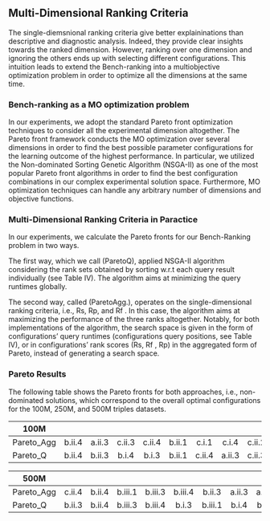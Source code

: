 ## Multi-Dimensional Ranking Criteria

<!-- 
### Limitations of Single-Dimensional Ranking

The single-diemsnional ranking criteria give better explaininations than descriptive and diagnostic analysis. Indeed, they provide clear insights towards the ranked dimension. The follwoing table shows the top-3 configuration combinations according to the single-dimensional ranking criteria. The table highlights the best performing dimension (marked
by the green color across the same dimension, i.e., vertically). For example, ranking by schema we mark VT (b) as the best; ranking by partitioning we mark the SBP (ii). Finally, we can roughly mark ORC (3) followed by Parquet (4) are the best ones when ranking by format.

However, ranking over one dimension and ignoring the others ends up with selecting different configurations. Figure 7 shows the single-dimensional ranking criteria w.r.t a simple geometrical representation that depicts the triangle subsumed by each ranking criterion (Rs, Rp, and Rf ). The triangle sides present the trade-offs ranking dimensions. The red triangles represent the full ranking optimization, i.e, full rank scores, Rx = 1. The blue triangles in the plots represent the actual ranking scores for the selected configurations. Single-dimensional ranking criteria maximize the score for only one dimension while ignoring the other two dimensions. For instance, ranking by schema dimension in Figure 7 (a) shows how schema is perfectly optimized while ignoring the other two sides (dimensions). The same effect of trade-offs is shown in Figure 7 (a), and (b).
 -->

The single-diemsnional ranking criteria give better explaininations than descriptive and diagnostic analysis. Indeed, they provide clear insights towards the ranked dimension. However, ranking over one dimension and ignoring the others ends up with selecting different configurations. This intuition leads to extend the Bench-ranking into a multiobjective optimization problem in order to optimize all the dimensions at the same time.

### Bench-ranking as a MO optimization problem

In our experiments, we adopt the standard Pareto front optimization techniques to consider all the experimental dimension altogether. The Pareto front framework conducts
the MO optimization over several dimensions in order to find the best possible parameter configurations for the learning outcome of the highest performance. In particular, we utilized the Non-dominated Sorting Genetic Algorithm (NSGA-II) as one of the most popular Pareto front algorithms in order to find the best configuration combinations in our complex experimental
solution space. Furthermore, MO optimization techniques can handle any arbitrary number of dimensions and objective functions.


### Multi-Dimensional Ranking Criteria in Paractice

In our experiments, we calculate the Pareto fronts for our Bench-Ranking problem in two ways.

The first way, which we call (ParetoQ), applied NSGA-II algorithm considering the rank sets obtained by sorting w.r.t each query result individually (see Table IV). The algorithm aims at minimizing the query runtimes globally. 

The second way, called (ParetoAgg.), operates on the single-dimensional ranking criteria, i.e., Rs, Rp, and Rf . In this case, the algorithm aims at maximizing the performance of the three ranks altogether. Notably, for both implementations of the algorithm, the search space is given in the form of configurations’ query runtimes (configurations query positions, see Table IV), or in configurations’ rank scores (Rs, Rf , Rp) in the aggregated form of Pareto, instead of generating a search space.

### Pareto Results

The following table shows the Pareto fronts for both approaches, i.e., non-dominated solutions, which correspond to the overall optimal configurations for the 100M, 250M, and 500M triples datasets.


|        100M    |    |        |         |         |         |         |        |         |        |        |        |       |         |       |        |         |
|------------|:------:|:------:|:-------:|:-------:|:-------:|:-------:|:------:|:-------:|:------:|:------:|:------:|:-----:|:-------:|:-----:|:------:|:-------:|
| Pareto_Agg | b.ii.4 | a.ii.3 | c.ii.3 | c.ii.4 | b.ii.1 | c.i.1  | c.i.4 | c.ii.2 | b.iii.1  | b.iii.2      | a.iii.3      | b.ii.2     | b.i.2       | -     | -      | -       |
| Pareto_Q   | b.ii.4 | b.ii.3 | b.i.4 | b.i.3 | b.ii.1   | c.ii.4 | a.ii.3  | c.ii.3  | b.i.1 | c.i.4 | c.i.3 | b.iii.4 | b.ii.2 | b.iii.3 | c.ii.2 | a.i.4 |




|        500M    |    |        |         |         |         |         |        |         |        |        |        |       |         |       |        |         |
|------------|:------:|:------:|:-------:|:-------:|:-------:|:-------:|:------:|:-------:|:------:|:------:|:------:|:-----:|:-------:|:-----:|:------:|:-------:|
| Pareto_Agg | c.ii.4 | b.ii.4 | b.iii.1 | b.iii.3 | b.iii.4 | b.ii.3  | a.ii.3 | a.iii.3 | b.i.4  | -      | -      | -     | -       | -     | -      | -       |
| Pareto_Q   | b.ii.3 | b.ii.4 | b.iii.3 | b.iii.4 | b.i.3   | b.iii.1 | b.i.4  | b.ii.1  | c.ii.4 | c.ii.3 | a.ii.3 | c.i.3 | a.iii.3 | c.i.2 | c.ii.2 | c.iii.4 |





